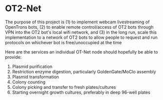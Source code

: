 # OT2-Net

The purpose of this project is (1) to implement webcam livestreaming of OpenTrons bots, (2) to enable remote control/access of OT2 bots through VPN into the OT2 bot's local wifi network, and (3) in the long run, scale this implementation to a network of OT2 bots to allow people to request and run protocols on whichever bot is free/unoccupied at the time

Here are the services an individual OT-Net node should hopefully be able to provide:
  1. Plasmid purification
  2. Restriction enzyme digestion, particularly GoldenGate/MoClo assembly
  3. Plasmid transformation
  4. Colony counting
  5. Colony picking and transfer to fresh plates/cultures
  6. Starting overnight growth cultures, preferably in deep 96-well plates
  
